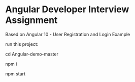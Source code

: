 # Angular Developer Interview Assignment

Based on Angular 10 - User Registration and Login Example



run this project:

cd Angular-demo-master

npm i

npm start
